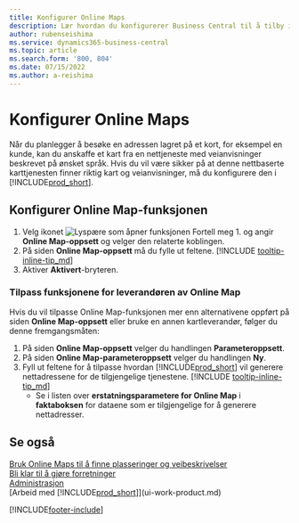 ```yaml
---
title: Konfigurer Online Maps
description: Lær hvordan du konfigurerer Business Central til å tilby instruksjoner og stedsinformasjon med en nettbasert karttjeneste.
author: rubenseishima
ms.service: dynamics365-business-central
ms.topic: article
ms.search.form: '800, 804'
ms.date: 07/15/2022
ms.author: a-reishima
---
```

# <a name="set-up-online-maps"></a><a name="set-up-online-maps"></a>Konfigurer Online Maps

Når du planlegger å besøke en adressen lagret på et kort, for eksempel en kunde, kan du anskaffe et kart fra en nettjeneste med veianvisninger beskrevet på ønsket språk. Hvis du vil være sikker på at denne nettbaserte karttjenesten finner riktig kart og veianvisninger, må du konfigurere den i [!INCLUDE[prod_short](includes/prod_short.md)].

## <a name="set-up-the-online-map-feature"></a><a name="set-up-the-online-map-feature"></a>Konfigurer Online Map-funksjonen

1. Velg ikonet ![Lyspære som åpner funksjonen Fortell meg 1.](media/ui-search/search_small.png "Fortell hva du vil gjøre") og angir **Online Map-oppsett** og velger den relaterte koblingen.
2. På siden **Online Map-oppsett** må du fylle ut feltene. [!INCLUDE [tooltip-inline-tip_md](includes/tooltip-inline-tip_md.md)]
3. Aktiver **Aktivert**-bryteren.

### <a name="customize-the-online-map-provider-features"></a><a name="customize-the-online-map-provider-features"></a>Tilpass funksjonene for leverandøren av Online Map

Hvis du vil tilpasse Online Map-funksjonen mer enn alternativene oppført på siden **Online Map-oppsett** eller bruke en annen kartleverandør, følger du denne fremgangsmåten:

1. På siden **Online Map-oppsett** velger du handlingen **Parameteroppsett**.
2. På siden **Online Map-parameteroppsett** velger du handlingen **Ny**.
3. Fyll ut feltene for å tilpasse hvordan [!INCLUDE[prod_short](includes/prod_short.md)] vil generere nettadressene for de tilgjengelige tjenestene. [!INCLUDE [tooltip-inline-tip_md](includes/tooltip-inline-tip_md.md)]
   * Se i listen over **erstatningsparametere for Online Map** i **faktaboksen** for dataene som er tilgjengelige for å generere nettadresser.

## <a name="see-also"></a><a name="see-also"></a>Se også

[Bruk Online Maps til å finne plasseringer og veibeskrivelser](across-online-maps.md)  
[Bli klar til å gjøre forretninger](ui-get-ready-business.md)  
[Administrasjon](admin-setup-and-administration.md)  
[Arbeid med [!INCLUDE[prod_short](includes/prod_short.md)]](ui-work-product.md)  

[!INCLUDE[footer-include](includes/footer-banner.md)]
